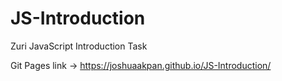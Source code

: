 # JS-Introduction
Zuri JavaScript Introduction Task


Git Pages link -> https://joshuaakpan.github.io/JS-Introduction/
